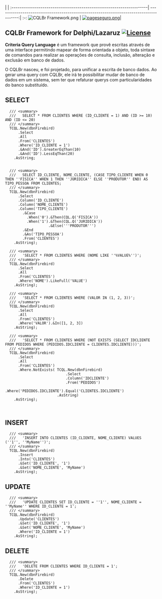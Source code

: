  |  | 
:----------------------------------------------------------------------| ----------------------------------------------------------------------------------------:| :-:
![CQLBr Framework.png](https://www.isaquepinheiro.com.br/imagens/cqlbrbitucket.png)  | [![pageseguro.png](http://www.ormbr.com.br/imagens/pagseguro.png)](https://pag.ae/bglQrWD)|


## CQLBr Framework for Delphi/Lazaruz   [![License](https://img.shields.io/badge/Licence-LGPL--3.0-blue.svg)](https://opensource.org/licenses/LGPL-3.0)

**Criteria Query Language** é um framework que provê escritas através de uma interface permitindo mapear de forma orientada a objeto, toda sintaxe de comandos para realizar as operações de consulta, inclusão, alteração e exclusão em banco de dados.

O CQLBr nasceu, e foi projetado, para unificar a escrita de banco dados. Ao gerar uma query com CQLBr, ele irá te possibilitar mudar de banco de dados em um sistema, sem ter que refaturar querys com particularidades do banco substituído.


## SELECT

```Delphi
  /// <summary>
  ///   SELECT * FROM CLIENTES WHERE (ID_CLIENTE = 1) AND (ID >= 10) AND (ID <= 20)
  /// </summary>
  TCQL.New(dbnFirebird)
      .Select
      .All
      .From('CLIENTES')
      .Where('ID_CLIENTE = 1')
      .&And('ID').GreaterEqThan(10)
      .&And('ID').LessEqThan(20)
    .AsString;
	
  
  /// <summary>
  ///   SELECT ID_CLIENTE, NOME_CLIENTE, (CASE TIPO_CLIENTE WHEN 0 THEN ''FISICA'' WHEN 1 THEN ''JURIDICA'' ELSE ''PRODUTOR'' END) AS TIPO_PESSOA FROM CLIENTES;
  /// </summary>
  TCQL.New(dbnFirebird)
      .Select
      .Column('ID_CLIENTE')
      .Column('NOME_CLIENTE')
      .Column('TIPO_CLIENTE')
        .&Case
          .When('0').&Then(CQL.Q('FISICA'))
          .When('1').&Then(CQL.Q('JURIDICA'))
                    .&Else('''PRODUTOR''')
        .&End
        .&As('TIPO_PESSOA')
        .From('CLIENTES')
    .AsString);
	
  /// <summary>
  ///   'SELECT * FROM CLIENTES WHERE (NOME LIKE ''%VALUE%'')';
  /// </summary>
  TCQL.New(dbnFirebird)
      .Select
      .All
      .From('CLIENTES')
      .Where('NOME').LikeFull('VALUE')
    .AsString);
	
  /// <summary>
  ///   'SELECT * FROM CLIENTES WHERE (VALOR IN (1, 2, 3))';
  /// </summary>
  TCQL.New(dbnFirebird)
      .Select
      .All
      .From('CLIENTES')
      .Where('VALOR').&In([1, 2, 3])
    .AsString);

  /// <summary>
  ///   'SELECT * FROM CLIENTES WHERE (NOT EXISTS (SELECT IDCLIENTE FROM PEDIDOS WHERE (PEDIDOS.IDCLIENTE = CLIENTES.IDCLIENTE)))';
  /// </summary>
  TCQL.New(dbnFirebird)
      .Select
      .All
      .From('CLIENTES')
      .Where.NotExists( TCQL.New(dbnFirebird)
                            .Select
                            .Column('IDCLIENTE')
                            .From('PEDIDOS')
                            .Where('PEDIDOS.IDCLIENTE').Equal('CLIENTES.IDCLIENTE')
                        .AsString)
    .AsString);
	
	
```

## INSERT

```Delphi
  /// <summary>
  ///   'INSERT INTO CLIENTES (ID_CLIENTE, NOME_CLIENTE) VALUES (''1'', ''MyName'')';
  /// </summary>
  TCQL.New(dbnFirebird)
      .Insert
      .Into('CLIENTES')
      .&Set('ID_CLIENTE', '1')
      .&Set('NOME_CLIENTE', 'MyName')
    .AsString);
```

## UPDATE

```Delphi
  /// <summary>
  ///   'UPDATE CLIENTES SET ID_CLIENTE = ''1'', NOME_CLIENTE = ''MyName'' WHERE ID_CLIENTE = 1';
  /// </summary>  
  TCQL.New(dbnFirebird)
      .Update('CLIENTES')
      .&Set('ID_CLIENTE', '1')
      .&Set('NOME_CLIENTE', 'MyName')
      .Where('ID_CLIENTE = 1')
    .AsString);
```

## DELETE

```Delphi
  /// <summary>
  ///   'DELETE FROM CLIENTES WHERE ID_CLIENTE = 1';
  /// </summary>  
  TCQL.New(dbnFirebird)
      .Delete
      .From('CLIENTES')
      .Where('ID_CLIENTE = 1')
    .AsString);
```